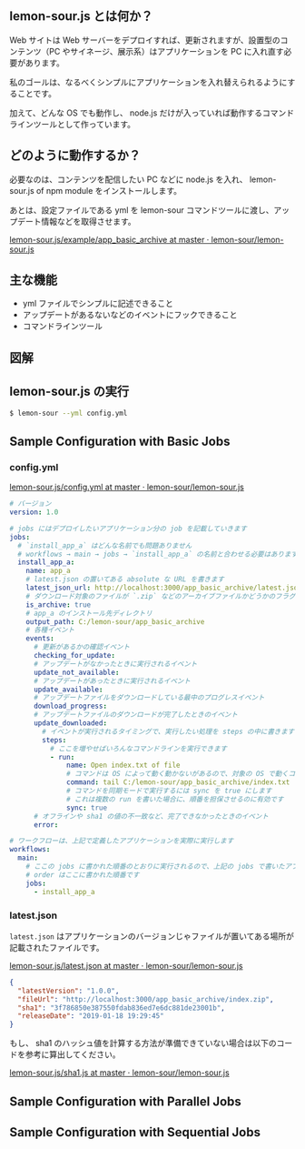 ## lemon-sour.js とは何か？

Web サイトは Web サーバーをデプロイすれば、更新されますが、設置型のコンテンツ（PC やサイネージ、展示系）はアプリケーションを PC に入れ直す必要があります。

私のゴールは、なるべくシンプルにアプリケーションを入れ替えられるようにすることです。

加えて、どんな OS でも動作し、 node.js だけが入っていれば動作するコマンドラインツールとして作っています。


## どのように動作するか？

必要なのは、コンテンツを配信したい PC などに node.js を入れ、 lemon-sour.js of npm module をインストールします。

あとは、設定ファイルである yml を lemon-sour コマンドツールに渡し、アップデート情報などを取得させます。

[lemon-sour.js/example/app_basic_archive at master · lemon-sour/lemon-sour.js](https://github.com/lemon-sour/lemon-sour.js/tree/master/example/app_basic_archive)


## 主な機能

* yml ファイルでシンプルに記述できること
* アップデートがあるないなどのイベントにフックできること
* コマンドラインツール


## 図解


## lemon-sour.js の実行

```bash
$ lemon-sour --yml config.yml
```


## Sample Configuration with Basic Jobs

### config.yml

[lemon-sour.js/config.yml at master · lemon-sour/lemon-sour.js](https://github.com/lemon-sour/lemon-sour.js/blob/master/example/app_basic_archive/config.yml)

```yaml
# バージョン
version: 1.0

# jobs にはデプロイしたいアプリケーション分の job を記載していきます
jobs:
  # `install_app_a` はどんな名前でも問題ありません
  # workflows → main → jobs → `install_app_a` の名前と合わせる必要はあります
  install_app_a:
    name: app_a
    # latest.json の置いてある absolute な URL を書きます
    latest_json_url: http://localhost:3000/app_basic_archive/latest.json
    # ダウンロード対象のファイルが `.zip` などのアーカイブファイルかどうかのフラグ
    is_archive: true
    # app_a のインストール先ディレクトリ
    output_path: C:/lemon-sour/app_basic_archive
    # 各種イベント
    events:
      # 更新があるかの確認イベント
      checking_for_update:
      # アップデートがなかったときに実行されるイベント
      update_not_available:
      # アップデートがあったときに実行されるイベント
      update_available:
      # アップデートファイルをダウンロードしている最中のプログレスイベント
      download_progress:
      # アップデートファイルのダウンロードが完了したときのイベント
      update_downloaded:
        # イベントが実行されるタイミングで、実行したい処理を steps の中に書きます
        steps:
          # ここを増やせばいろんなコマンドラインを実行できます
          - run:
              name: Open index.txt of file
              # コマンドは OS によって動く動かないがあるので、対象の OS で動くコマンドを実行してください
              command: tail C:/lemon-sour/app_basic_archive/index.txt
              # コマンドを同期モードで実行するには sync を true にします
              # これは複数の run を書いた場合に、順番を担保させるのに有効です
              sync: true
      # オフラインや sha1 の値の不一致など、完了できなかったときのイベント
      error:

# ワークフローは、上記で定義したアプリケーションを実際に実行します
workflows:
  main:
    # ここの jobs に書かれた順番のとおりに実行されるので、上記の jobs で書いたアプリケーションの順番には左右されません
    # order はここに書かれた順番です
    jobs:
      - install_app_a
```

### latest.json

`latest.json` はアプリケーションのバージョンじゃファイルが置いてある場所が記載されたファイルです。

[lemon-sour.js/latest.json at master · lemon-sour/lemon-sour.js](https://github.com/lemon-sour/lemon-sour.js/blob/master/example/app_basic_archive/latest.json)

```json
{
  "latestVersion": "1.0.0",
  "fileUrl": "http://localhost:3000/app_basic_archive/index.zip",
  "sha1": "3f786850e387550fdab836ed7e6dc881de23001b",
  "releaseDate": "2019-01-18 19:29:45"
}
```

もし、 sha1 のハッシュ値を計算する方法が準備できていない場合は以下のコードを参考に算出してください。

<script src="https://gist.github.com/hisasann/42cc85ac73361849244cb6046e3bc0bd.js"></script>

[lemon-sour.js/sha1.js at master · lemon-sour/lemon-sour.js](https://github.com/lemon-sour/lemon-sour.js/blob/master/scripts/sha1.js)


## Sample Configuration with Parallel Jobs


## Sample Configuration with Sequential Jobs


